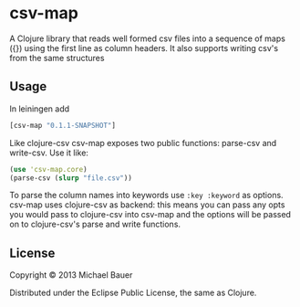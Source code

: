 # csv-map

A Clojure library that reads well formed csv files into a sequence of maps
({}) using the first line as column headers. It also supports writing csv's
from the same structures

## Usage

In leiningen add 

```clojure
[csv-map "0.1.1-SNAPSHOT"]
```

Like clojure-csv csv-map exposes two public functions: parse-csv and
write-csv. Use it like:

```clojure
(use 'csv-map.core)
(parse-csv (slurp "file.csv"))
```

To parse the column names into keywords use ```:key :keyword``` as options.
csv-map uses clojure-csv as backend: this means you can pass any opts you
would pass to clojure-csv into csv-map and the options will be passed on to
clojure-csv's parse and write functions.

## License

Copyright © 2013 Michael Bauer

Distributed under the Eclipse Public License, the same as Clojure.
